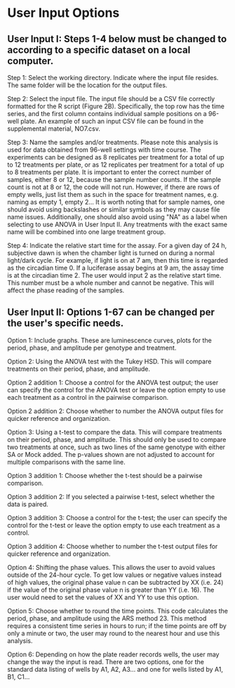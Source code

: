 # User Input Options

## User Input I: Steps 1-4 below must be changed to according to a specific dataset on a local computer.

Step 1:  Select the working directory. Indicate where the input file resides. The same folder will be the location for the output files.

Step 2: Select the input file. The input file should be a CSV file correctly formatted for the R script (Figure 2B). Specifically, the top row has the time series, and the first column contains individual sample positions on a 96-well plate. An example of such an input CSV file can be found in the supplemental material, NO7.csv.

Step 3: Name the samples and/or treatments. Please note this analysis is used for data obtained from 96-well settings with time course. The experiments can be designed as 8 replicates per treatment for a total of up to 12 treatments per plate, or as 12 replicates per treatment for a total of up to 8 treatments per plate. It is important to enter the correct number of samples, either 8 or 12, because the sample number counts. If the sample count is not at 8 or 12, the code will not run. However, if there are rows of empty wells, just list them as such in the space for treatment names, e.g. naming as empty 1, empty 2... It is worth noting that for sample names, one should avoid using backslashes or similar symbols as they may cause file name issues. Additionally, one should also avoid using "NA" as a label when selecting to use ANOVA in User Input II. Any treatments with the exact same name will be combined into one large treatment group.

Step 4: Indicate the relative start time for the assay. For a given day of 24 h, subjective dawn is when the chamber light is turned on during a normal light/dark cycle. For example, if light is on at 7 am, then this time is regarded as the circadian time 0. If a luciferase assay begins at 9 am, the assay time is at the circadian time 2. The user would input 2 as the relative start time. This number must be a whole number and cannot be negative. This will affect the phase reading of the samples.

## User Input II: Options 1-67 can be changed per the user's specific needs.  

Option 1: Include graphs. These are luminescence curves, plots for the period, phase, and amplitude per genotype and treatment. 

Option 2: Using the ANOVA test with the Tukey HSD. This will compare treatments on their period, phase, and amplitude.

Option 2 addition 1: Choose a control for the ANOVA test output; the user can specify the control for the ANOVA test or leave the option empty to use each treatment as a control in the pairwise comparison. 

Option 2 addition 2: Choose whether to number the ANOVA output files for quicker reference and organization. 

Option 3: Using a t-test to compare the data. This will compare treatments on their period, phase, and amplitude. This should only be used to compare two treatments at once, such as two lines of the same genotype with either SA or Mock added. The p-values shown are not adjusted to account for multiple comparisons with the same line.

Option 3 addition 1: Choose whether the t-test should be a pairwise comparison.

Option 3 addition 2: If you selected a pairwise t-test, select whether the data is paired.

Option 3 addition 3: Choose a control for the t-test; the user can specify the control for the t-test or leave the option empty to use each treatment as a control.

Option 3 addition 4: Choose whether to number the t-test output files for quicker reference and organization.

Option 4: Shifting the phase values. This allows the user to avoid values outside of the 24-hour cycle. To get low values or negative values instead of high values, the original phase value n can be subtracted by XX (i.e. 24) if the value of the original phase value n is greater than YY (i.e. 16). The user would need to set the values of XX and YY to use this option. 

Option 5: Choose whether to round the time points. This code calculates the period, phase, and amplitude using the ARS method 23. This method requires a consistent time series in hours to run; if the time points are off by only a minute or two, the user may round to the nearest hour and use this analysis. 

Option 6: Depending on how the plate reader records wells, the user may change the way the input is read. There are two options, one for the standard data listing of wells by A1, A2, A3... and one for wells listed by A1, B1, C1…

